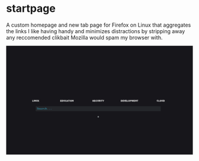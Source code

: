 # startpage
A custom homepage and new tab page for Firefox on Linux that aggregates the links I like having handy and minimizes distractions by stripping away any reccomended clikbait Mozilla would spam my browser with. 

![Screenshot of Deployed startpage](./Screenshot_2020-04-14-11_1193x697.png)
